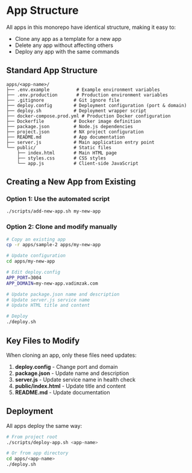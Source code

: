 # App Structure

All apps in this monorepo have identical structure, making it easy to:
- Clone any app as a template for a new app
- Delete any app without affecting others
- Deploy any app with the same commands

## Standard App Structure

```
apps/<app-name>/
├── .env.example          # Example environment variables
├── .env.production       # Production environment variables
├── .gitignore           # Git ignore file
├── deploy.config        # Deployment configuration (port & domain)
├── deploy.sh            # Deployment wrapper script
├── docker-compose.prod.yml # Production Docker configuration
├── Dockerfile           # Docker image definition
├── package.json         # Node.js dependencies
├── project.json         # NX project configuration
├── README.md            # App documentation
├── server.js            # Main application entry point
└── public/              # Static files
    ├── index.html       # Main HTML page
    ├── styles.css       # CSS styles
    └── app.js           # Client-side JavaScript
```

## Creating a New App from Existing

### Option 1: Use the automated script
```bash
./scripts/add-new-app.sh my-new-app
```

### Option 2: Clone and modify manually
```bash
# Copy an existing app
cp -r apps/sample-2 apps/my-new-app

# Update configuration
cd apps/my-new-app

# Edit deploy.config
APP_PORT=3004
APP_DOMAIN=my-new-app.vadimzak.com

# Update package.json name and description
# Update server.js service name
# Update HTML title and content

# Deploy
./deploy.sh
```

## Key Files to Modify

When cloning an app, only these files need updates:

1. **deploy.config** - Change port and domain
2. **package.json** - Update name and description
3. **server.js** - Update service name in health check
4. **public/index.html** - Update title and content
5. **README.md** - Update documentation

## Deployment

All apps deploy the same way:
```bash
# From project root
./scripts/deploy-app.sh <app-name>

# Or from app directory
cd apps/<app-name>
./deploy.sh
```